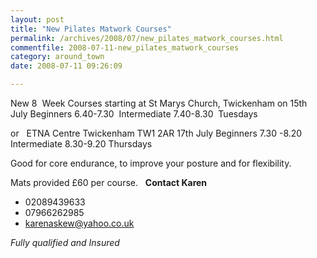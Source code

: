 ```yaml
---
layout: post
title: "New Pilates Matwork Courses"
permalink: /archives/2008/07/new_pilates_matwork_courses.html
commentfile: 2008-07-11-new_pilates_matwork_courses
category: around_town
date: 2008-07-11 09:26:09

---
```


New 8  Week Courses starting at St Marys Church, Twickenham on 15th July
Beginners 6.40-7.30  Intermediate 7.40-8.30  Tuesdays           

or
 
ETNA Centre Twickenham TW1 2AR 17th July
Beginners 7.30 -8.20 Intermediate 8.30-9.20 Thursdays

Good for core endurance, to improve your posture and for flexibility.

Mats provided £60 per course.
 
**Contact Karen**

-   02089439633
-   07966262985
-   <karenaskew@yahoo.co.uk>

*Fully qualified and Insured*
